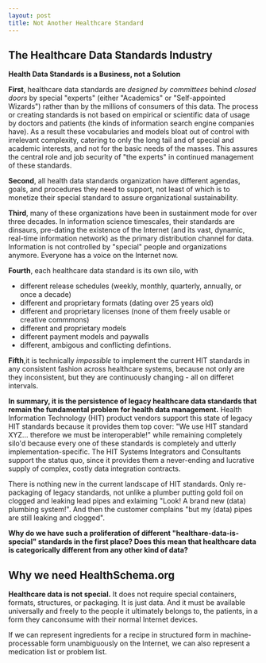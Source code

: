 ```yaml
---
layout: post
title: Not Another Healthcare Standard
---
```



The Healthcare Data Standards Industry
-----

**Health Data Standards is a Business, not a Solution**

**First**, healthcare data standards are *designed by committees* behind *closed doors* by special "experts" (either "Academics" or "Self-appointed Wizards") rather than by the millions of consumers of this data. The process or creating standards is not based on empirical or scientific data of usage by doctors and patients (the kinds of information search engine companies have).  As a result these vocabularies and models bloat out of control with irrelevant complexity, catering to only the long tail and of special and academic interests, and not for the basic needs of the masses. This assures the central role and job security of "the experts"  in continued management of these standards.

**Second**, all health data standards organization have different agendas, goals, and procedures they need to support, not least of which is to monetize their special standard to assure organizational sustainability.  

**Third**, many of these organizations have been in sustainment mode for over three decades.  In information science timescales, their standards are dinsaurs, pre-dating the existence of the Internet (and its vast, dynamic, real-time information network) as the primary distribution channel for data.  Information is not controlled by "special" people and organizations anymore. Everyone has a voice on the Internet now. 

**Fourth**, each healthcare data standard is its own silo, with

* different release schedules  (weekly, monthly, quarterly, annually, or once a decade)
* different and proprietary formats (dating over 25 years old)
* different and proprietary licenses (none of them freely usable or creative commmons)
* different and proprietary models
* different payment models and paywalls
* different, ambigous and conflicting defintions.

**Fifth**,it is technically *impossible* to implement the current HIT standards in any consistent fashion across healthcare systems, because not only are they inconsistent, but they are continuously changing - all on differet intervals.


**In summary, it is the persistence of legacy healthcare data standards that remain the fundamental problem for health data management.**  Health Information Technology (HIT) product vendors support this state of legacy HIT standards because it provides them top cover: "We use HIT standard XYZ... therefore we must be interoperable!" while remaining completely silo'd because every one of these standards is completely and utterly implementation-specific.  The HIT Systems Integrators and  Consultants support the status quo, since it provides them a never-ending and lucrative supply of complex, costly data integration contracts.

There is nothing new in the current landscape of HIT standards.  Only re-packaging of legacy standards, not unlike a plumber putting gold foil on clogged and leaking lead pipes and exlaiming "Look! A brand new (data) plumbing system!". And then the customer complains "but my (data) pipes are still leaking and clogged".


**Why do we have such a proliferation of different "healthare-data-is-special" standards in the first place?
Does this mean that healthcare data is categorically different from any other kind of data?**


Why we need HealthSchema.org
-----

**Healthcare data is not special.**  It does not require special containers, formats, structures, or packaging. It is just data.  And it must be available universally and freely to the people it ultimately belongs to, the patients, in a form they canconsume with their normal Internet devices.

If we can represent ingredients for a recipe in structured form in machine-processable form unambiguously on the Internet, we can also represent a medication list or problem list. 
